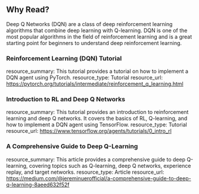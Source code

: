 ## Why Read?

Deep Q Networks (DQN) are a class of deep reinforcement learning algorithms that combine deep learning with Q-learning. DQN is one of the most popular algorithms in the field of reinforcement learning and is a great starting point for beginners to understand deep reinforcement learning.

### Reinforcement Learning (DQN) Tutorial

resource_summary: This tutorial provides a tutorial on how to implement a DQN agent using PyTorch.
resource_type: Tutorial
resource_url: https://pytorch.org/tutorials/intermediate/reinforcement_q_learning.html

### Introduction to RL and Deep Q Networks

resource_summary: This tutorial provides an introduction to reinforcement learning and deep Q networks. It covers the basics of RL, Q-learning, and how to implement a DQN agent using TensorFlow.
resource_type: Tutorial
resource_url: https://www.tensorflow.org/agents/tutorials/0_intro_rl

### A Comprehensive Guide to Deep Q-Learning

resource_summary: This article provides a comprehensive guide to deep Q-learning, covering topics such as Q-learning, deep Q networks, experience replay, and target networks.
resource_type: Article
resource_url: https://medium.com/@jereminuerofficial/a-comprehensive-guide-to-deep-q-learning-8aeed632f52f
